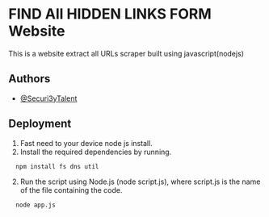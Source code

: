 
# FIND All HIDDEN LINKS FORM Website

This is a website extract all URLs scraper built using javascript(nodejs)






## Authors

- [@Securi3yTalent](https://twitter.com/Securi3yTalent)



## Deployment

1. Fast need to your device node js install.
1. Install the required dependencies by running.

```bash
  npm install fs dns util
```
2. Run the script using Node.js (node script.js), where script.js is the name of the file containing the code.
```bash
  node app.js
```

